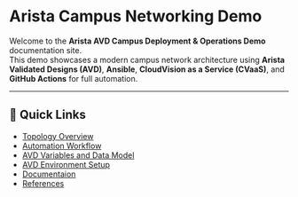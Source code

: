 # Arista Campus Networking Demo

Welcome to the **Arista AVD Campus Deployment & Operations Demo** documentation site.  
This demo showcases a modern campus network architecture using **Arista Validated Designs (AVD)**, **Ansible**, **CloudVision as a Service (CVaaS)**, and **GitHub Actions** for full automation.

---

## :rocket: Quick Links

- [Topology Overview](topology.md)
- [Automation Workflow](workflow.md)
- [AVD Variables and Data Model](variables.md)
- [AVD Environment Setup](setup.md)
- [Documentaion](documentation/fabric/CAMPUS-documentation.md)
- [References](references.md)
